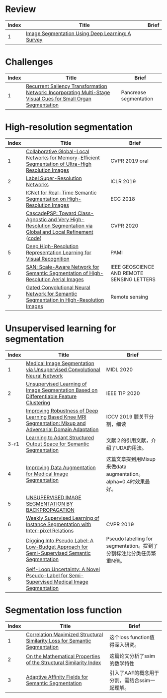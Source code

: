 # Review
|Index|Title|Brief|
|----|----|----|
|1|[Image Segmentation Using Deep Learning: A Survey](https://arxiv.org/pdf/2001.05566.pdf)||

# Challenges
|Index|Title|Brief|
|----|----|----|
|1|[Recurrent Saliency Transformation Network: Incorporating Multi-Stage Visual Cues for Small Organ Segmentation](https://arxiv.org/pdf/1709.04518.pdf)|Pancrease segmentation|

# High-resolution segmentation

|Index|Title|Brief|
|----|----|----|
|1|[Collaborative Global-Local Networks for Memory-Efficient Segmentation of Ultra-High Resolution Images](https://arxiv.org/abs/1905.06368)|CVPR 2019 oral|
|2|[Label Super-Resolution Networks](https://openreview.net/pdf?id=rkxwShA9Ym)|ICLR 2019|
|3|[ICNet for Real-Time Semantic Segmentation on High-Resolution Images](https://hszhao.github.io/papers/eccv18_icnet.pdf)|ECC 2018|
|4|[CascadePSP: Toward Class-Agnostic and Very High-Resolution Segmentation via Global and Local Refinement](http://hkchengad.student.ust.hk/CascadePSP/CascadePSP.pdf) ([code](https://github.com/hkchengrex/CascadePSP))|CVPR 2020|
|5|[Deep High-Resolution Representation Learning for Visual Recognition](https://arxiv.org/pdf/1908.07919.pdf)|PAMI|
|6|[SAN: Scale-Aware Network for Semantic Segmentation of High-Resolution Aerial Images](https://arxiv.org/pdf/1907.03089.pdf)|IEEE GEOSCIENCE AND REMOTE SENSING LETTERS|
|7|[Gated Convolutional Neural Network for Semantic Segmentation in High-Resolution Images](https://www.mdpi.com/2072-4292/9/5/446/htm)|Remote sensing|

# Unsupervised learning for segmentation
|Index|Title|Brief|
|----|----|----|
|1|[Medical Image Segmentation via Unsupervised Convolutional Neural Network](https://arxiv.org/pdf/2001.10155.pdf)|MIDL 2020|
|2|[Unsupervised Learning of Image Segmentation Based on Differentiable Feature Clustering](https://arxiv.org/pdf/2007.09990.pdf)|IEEE TIP 2020|
|3|[Improving Robustness of Deep Learning Based Knee MRI Segmentation: Mixup and Adversarial Domain Adaptation](https://openaccess.thecvf.com/content_ICCVW_2019/papers/VRMI/Panfilov_Improving_Robustness_of_Deep_Learning_Based_Knee_MRI_Segmentation_Mixup_ICCVW_2019_paper.pdf)|ICCV 2019 膝关节分割，细读|
|3-r1|[Learning to Adapt Structured Output Space for Semantic Segmentation](https://arxiv.org/pdf/1802.10349.pdf)|文献２的引用文献，介绍了UDA的用法。|
|4|[Improving Data Augmentation for Medical Image Segmentation](https://openreview.net/references/pdf?id=B1-9HbnxX)|这篇文章提到用Mixup来做data augmentation。alpha=0.4时效果最好。|
|5|[UNSUPERVISED IMAGE SEGMENTATION BY BACKPROPAGATION](https://kanezaki.github.io/pytorch-unsupervised-segmentation/ICASSP2018_kanezaki.pdf)||
|6|[Weakly Supervised Learning of Instance Segmentation with Inter-pixel Relations](https://openaccess.thecvf.com/content_CVPR_2019/papers/Ahn_Weakly_Supervised_Learning_of_Instance_Segmentation_With_Inter-Pixel_Relations_CVPR_2019_paper.pdf)|CVPR 2019|
|7|[Digging Into Pseudo Label: A Low-Budget Approach for Semi-Supervised Semantic Segmentation](https://ieeexplore.ieee.org/stamp/stamp.jsp?tp=&arnumber=9003388)|Pseudo labelling for segmentation。提到了分割标注比分类任务繁重N倍。|
|8|[Self-Loop Uncertainty: A Novel Pseudo-Label for Semi-Supervised Medical Image Segmentation](https://arxiv.org/pdf/2007.09854.pdf)||

# Segmentation loss function
|Index|Title|Brief|
|----|----|----|
|1|[Correlation Maximized Structural Similarity Loss for Semantic Segmentation](https://arxiv.org/pdf/1910.08711.pdf)|这个loss function值得深入研究。|
|2|[On the Mathematical Properties of the Structural Similarity Index](https://ece.uwaterloo.ca/~z70wang/publications/TIP_SSIM_MathProperties.pdf)|这篇论文分析了ssim 的数学特性|
|3|[Adaptive Affinity Fields for Semantic Segmentation](https://openaccess.thecvf.com/content_ECCV_2018/papers/Jyh-Jing_Hwang_Adaptive_Affinity_Field_ECCV_2018_paper.pdf)|引入了AAF的概念用于分割，需结合ssim一起理解。|

